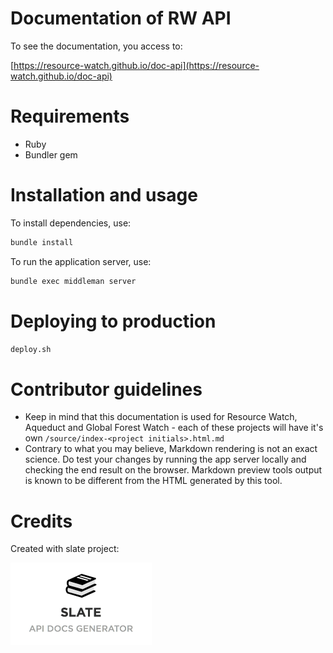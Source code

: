 # Documentation of RW API

To see the documentation, you access to:

[https://resource-watch.github.io/doc-api](https://resource-watch.github.io/doc-api)

# Requirements

- Ruby
- Bundler gem

# Installation and usage

To install dependencies, use:

```bash
bundle install
```

To run the application server, use:

```bash
bundle exec middleman server
```

# Deploying to production

```bash
deploy.sh
```

# Contributor guidelines

- Keep in mind that this documentation is used for Resource Watch, Aqueduct and Global Forest Watch - each of these projects will have it's own `/source/index-<project initials>.html.md`
- Contrary to what you may believe, Markdown rendering is not an exact science. Do test your changes by running the app server locally and checking the end result on the browser. Markdown preview tools output is known to be different from the HTML generated by this tool.


# Credits

Created with slate project:

<a href="https://github.com/lord/slate" target="_blank"><img src="https://raw.githubusercontent.com/lord/img/master/logo-slate.png" alt="Slate: API Documentation Generator" width="226"></a>



